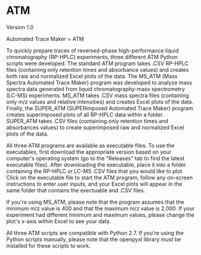 # ATM
Version 1.0

Automated Trace Maker = ATM

To quickly prepare traces of reversed-phase high-performance liquid chromatography (RP-HPLC) experiments, three different ATM Python scripts were developed. The standard ATM program takes .CSV RP-HPLC files (containing only retention times and absorbance values) and creates both raw and normalized Excel plots of the data. The MS_ATM (Mass Spectra Automated Trace Maker) program was developed to analyze mass spectra data generated from liquid chromatography-mass spectrometry (LC-MS) experiments. MS_ATM takes .CSV mass spectra files (containing only m/z values and relative intensities) and creates Excel plots of the data. Finally, the SUPER_ATM (SUPERimposed Automated Trace Maker) program creates superimposed plots of all RP-HPLC data within a folder. SUPER_ATM takes .CSV files (containing only retention times and absorbances values) to create superimposed raw and normalized Excel plots of the data.

All three ATM programs are available as executable files. To use the executables, first download the appropriate version based on your computer's operating system (go to the "Releases" tab to find the latest executable files). After downloading the executable, place it into a folder containing the RP-HPLC or LC-MS .CSV files that you would like to plot. Click on the executable file to start the ATM program, follow any on-screen instructions to enter user inputs, and your Excel plots will appear in the same folder that contains the exectuable and .CSV files.

If you're using MS_ATM, please note that the program assumes that the minimum m/z value is 400 and that the maximum m/z value is 2,000. If your experiment had different minimum and maximum values, please change the plot's x-axis within Excel to see your data.

All three ATM scripts are compatible with Python 2.7. If you're using the Python scripts manually, please note that the openpyxl library must be installed for these scripts to work.
